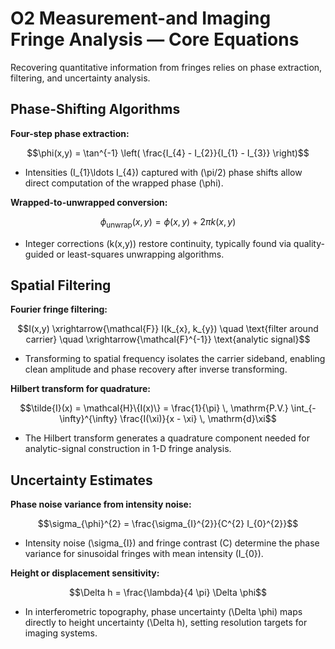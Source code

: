 # O2 Measurement-and Imaging Fringe Analysis — Core Equations

Recovering quantitative information from fringes relies on phase extraction, filtering, and uncertainty analysis.

## Phase-Shifting Algorithms
**Four-step phase extraction:**

$$\phi(x,y) = \tan^{-1} \left( \frac{I_{4} - I_{2}}{I_{1} - I_{3}} \right)$$

- Intensities \(I_{1}\ldots I_{4}\) captured with \(\pi/2\) phase shifts allow direct computation of the wrapped phase \(\phi\).

**Wrapped-to-unwrapped conversion:**

$$\phi_{\mathrm{unwrap}}(x,y) = \phi(x,y) + 2\pi k(x,y)$$

- Integer corrections \(k(x,y)\) restore continuity, typically found via quality-guided or least-squares unwrapping algorithms.

## Spatial Filtering
**Fourier fringe filtering:**

$$I(x,y) \xrightarrow{\mathcal{F}} I(k_{x}, k_{y}) \quad \text{filter around carrier} \quad \xrightarrow{\mathcal{F}^{-1}} \text{analytic signal}$$

- Transforming to spatial frequency isolates the carrier sideband, enabling clean amplitude and phase recovery after inverse transforming.

**Hilbert transform for quadrature:**

$$\tilde{I}(x) = \mathcal{H}\{I(x)\} = \frac{1}{\pi} \, \mathrm{P.V.} \int_{-\infty}^{\infty} \frac{I(\xi)}{x - \xi} \, \mathrm{d}\xi$$

- The Hilbert transform generates a quadrature component needed for analytic-signal construction in 1-D fringe analysis.

## Uncertainty Estimates
**Phase noise variance from intensity noise:**

$$\sigma_{\phi}^{2} = \frac{\sigma_{I}^{2}}{C^{2} I_{0}^{2}}$$

- Intensity noise \(\sigma_{I}\) and fringe contrast \(C\) determine the phase variance for sinusoidal fringes with mean intensity \(I_{0}\).

**Height or displacement sensitivity:**

$$\Delta h = \frac{\lambda}{4 \pi} \Delta \phi$$

- In interferometric topography, phase uncertainty \(\Delta \phi\) maps directly to height uncertainty \(\Delta h\), setting resolution targets for imaging systems.
